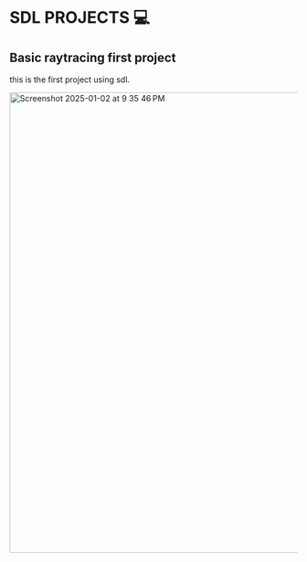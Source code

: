 # SDL PROJECTS 💻



## Basic raytracing first project
this is the first project using sdl.

<img width="806" alt="Screenshot 2025-01-02 at 9 35 46 PM" src="https://github.com/user-attachments/assets/b5898337-c060-49a3-bdf8-26c81b8b0c8d" />
